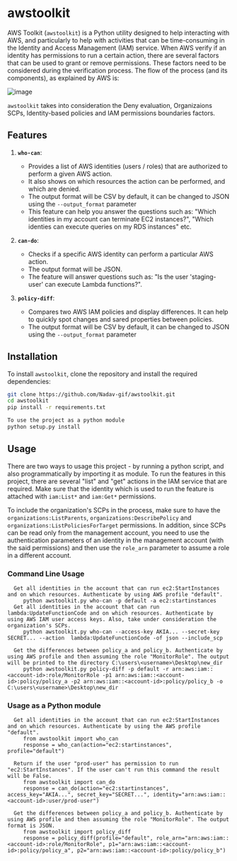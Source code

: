 # awstoolkit

AWS Toolkit (`awstoolkit`) is a Python utility designed to help interacting with AWS, and particularly to help with activities that can be time-consuming in the Identity and Access Management (IAM) service.
When AWS verify if an identity has permissions to run a certain action, there are several factors that can be used to grant or remove permissions. These factors need to be considered during the verification process.
The flow of the process (and its components), as explained by AWS is:

![image](https://github.com/user-attachments/assets/432b0f5b-f233-429c-8774-75244325a2ae)

`awstoolkit` takes into consideration the Deny evaluation, Organizaions SCPs, Identity-based policies and IAM permissions boundaries factors.

## Features

1. **`who-can`**: 
   - Provides a list of AWS identities (users / roles) that are authorized to perform a given AWS action.
   - It also shows on which resources the action can be performed, and which are denied.
   - The output format will be CSV by default, it can be changed to JSON using the `--output_format` parameter
   - This feature can help you answer the questions such as: "Which identities in my account can terminate EC2 instances?", "Which identies can execute queries on my RDS instances" etc.

2. **`can-do`**: 
   - Checks if a specific AWS identity can perform a particular AWS action.
   - The output format will be JSON.
   - The feature will answer questions such as: "Is the user 'staging-user' can execute Lambda functions?".
   
3. **`policy-diff`**: 
   - Compares two AWS IAM policies and display differences. It can help to quickly spot changes and sared properties between policies.
   - The output format will be CSV by default, it can be changed to JSON using the `--output_format` parameter

## Installation

To install `awstoolkit`, clone the repository and install the required dependencies:

```bash
git clone https://github.com/Nadav-gif/awstoolkit.git
cd awstoolkit
pip install -r requirements.txt

To use the project as a python module
python setup.py install
```

## Usage
There are two ways to usage this project - by running a python script, and also programmatically by importing it as module.
To run the features in this project, there are several "list" and "get" actions in the IAM service that are required. Make sure that the identity which is used to run the feature is attached with `iam:List*` and `iam:Get*` permissions.

To include the organization's SCPs in the process, make sure to have the `organizations:ListParents`, `organizations:DescribePolicy` and `organizations:ListPoliciesForTarget` permissions. In addition, since SCPs can be read only from the management account, you need to use the authentication parameters of an identity in the management account (with the said permissions) and then use the `role_arn` parameter to assume a role in a different account. 

### Command Line Usage
      Get all identities in the account that can run ec2:StartInstances and on which resources. Authenticate by using AWS profile "default".
         python awstoolkit.py who-can -p default -a ec2:startinstances
      Get all identities in the account that can run lambda:UpdateFunctionCode and on which resources. Authenticate by using AWS IAM user access keys. Also, take under consideration the organization's SCPs.
         python awstoolkit.py who-can --access-key AKIA... --secret-key SECRET... --action  lambda:UpdateFunctionCode -of json --include_scp

      Get the differences between policy_a and policy_b. Authenticate by using AWS profile and then assuming the role "MonitorRole". The output will be printed to the directory C:\users\<username>\Desktop\new_dir
         python awstoolkit.py policy-diff -p default -r arn:aws:iam::<account-id>:role/MonitorRole -p1 arn:aws:iam::<account-id>:policy/policy_a -p2 arn:aws:iam::<account-id>:policy/policy_b -o C:\users\<username>\Desktop\new_dir
      
### Usage as a Python module
      Get all identities in the account that can run ec2:StartInstances and on which resources. Authenticate by using the AWS profile "default". 
         from awstoolkit import who_can
         response = who_can(action="ec2:startinstances", profile="default")

      Return if the user "prod-user" has permission to run "ec2:StartInstances". If the user can't run this command the result will be False.
         from awstoolkit import can_do
         response = can_do(action="ec2:startinstances", access_key="AKIA...", secret_key="SECRET...", identity="arn:aws:iam::<account-id>:user/prod-user")
         
      Get the differences between policy_a and policy_b. Authenticate by using AWS profile and then assuming the role "MonitorRole". The output format is JSON.
         from awstoolkit import policy_diff
         response = policy_diff(profile="default", role_arn="arn:aws:iam::<account-id>:role/MonitorRole", p1="arn:aws:iam::<account-id>:policy/policy_a", p2="arn:aws:iam::<account-id>:policy/policy_b")
      

